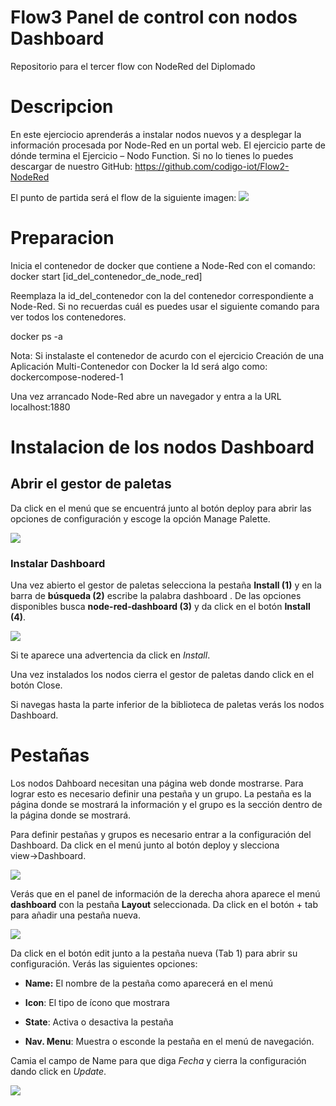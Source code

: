 # Flow3 Panel de control con nodos Dashboard
Repositorio para el tercer flow con NodeRed del Diplomado


# Descripcion
En este ejerciocio aprenderás a instalar nodos nuevos y a desplegar la información procesada por Node-Red en un portal web. El ejercicio parte de dónde termina el Ejercicio – Nodo Function. Si no lo tienes lo puedes descargar de nuestro GitHub: https://github.com/codigo-iot/Flow2-NodeRed


El punto de partida será el flow de la siguiente imagen:
![](flow3/figura1.png)

# Preparacion

Inicia el contenedor de docker que contiene a Node-Red con el comando:
docker start [id_del_contenedor_de_node_red]

Reemplaza la id_del_contenedor con la del contenedor correspondiente a Node-Red. Si no recuerdas cuál es puedes usar el siguiente comando para ver todos los contenedores.

docker ps -a

Nota: Si instalaste el contenedor de acurdo con el ejercicio Creación de una Aplicación Multi-Contenedor con Docker la Id será algo como: dockercompose-nodered-1

Una vez arrancado Node-Red abre un navegador y entra a la URL localhost:1880

# Instalacion de los nodos Dashboard
## Abrir el gestor de paletas

Da click en el menú que se encuentrá junto al botón deploy para abrir las opciones de configuración y escoge la opción Manage Palette.

![](flow3/figura3.png)

### Instalar Dashboard

Una vez abierto el gestor de paletas selecciona la pestaña __Install (1)__ y en la barra de __búsqueda (2)__ escribe la palabra dashboard . De las opciones disponibles busca __node-red-dashboard (3)__ y da click en el botón __Install (4)__. 

![](flow3/figura4.png)

Si te aparece una advertencia da click en _Install_.

Una vez instalados los nodos cierra el gestor de paletas dando click en el botón Close.

Si navegas hasta la parte inferior de la biblioteca de paletas verás los nodos Dashboard.

# Pestañas

 Los nodos Dahboard necesitan una página web donde mostrarse. Para lograr esto es necesario definir una pestaña y un grupo. La pestaña es la página donde se mostrará la información y el grupo es la sección dentro de la página donde se mostrará.

Para definir pestañas y grupos es necesario entrar a la configuración del Dashboard. Da click en el menú junto al botón deploy y slecciona view→Dashboard.

![](flow3/figura5.png)

Verás que en el panel de información de la derecha ahora aparece el menú __dashboard__ con la pestaña __Layout__ seleccionada. Da click en el botón + tab para añadir una pestaña nueva. 

![](flow3/figura6.png)

Da click en el botón edit junto a la pestaña nueva (Tab 1) para abrir su configuración. Verás las siguientes opciones:

- __Name:__ El nombre de la pestaña como aparecerá en el menú

- __Icon__: El tipo de ícono que mostrara

- __State__: Activa o desactiva la pestaña

- __Nav. Menu__: Muestra o esconde la pestaña en el menú de navegación.

Camia el campo de Name para que diga *Fecha* y cierra la configuración dando click en _*Update*_.

![](flow3/figura7.png)